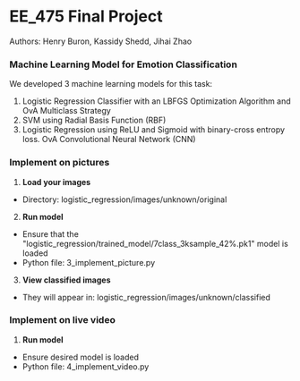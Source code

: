 # EE_475 Final Project

Authors: Henry Buron, Kassidy Shedd, Jihai Zhao

### Machine Learning Model for Emotion Classification

We developed 3 machine learning models for this task:
1. Logistic Regression Classifier with an LBFGS Optimization Algorithm and OvA Multiclass Strategy
2. SVM using Radial Basis Function (RBF)
3. Logistic Regression using ReLU and Sigmoid with binary-cross entropy loss. OvA Convolutional Neural Network (CNN)

### Implement on pictures

1. **Load your images**
* Directory: logistic_regression/images/unknown/original

2. **Run model**
* Ensure that the "logistic_regression/trained_model/7class_3ksample_42%.pk1" model is loaded
* Python file: 3_implement_picture.py

3. **View classified images**
* They will appear in: logistic_regression/images/unknown/classified

### Implement on live video

1. **Run model**
* Ensure desired model is loaded
* Python file: 4_implement_video.py



